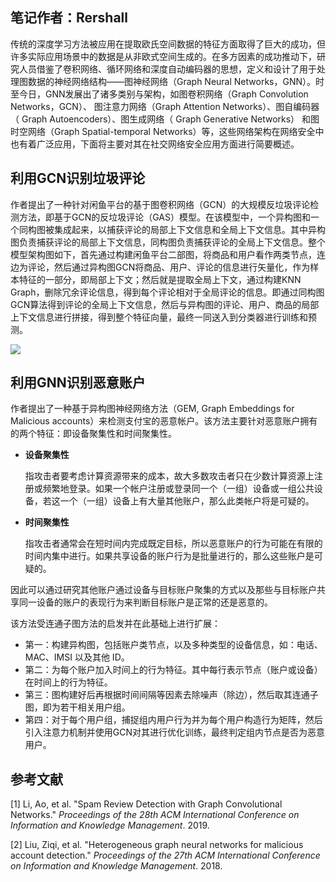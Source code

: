## **笔记作者：Rershall**

传统的深度学习方法被应用在提取欧氏空间数据的特征方面取得了巨大的成功，但许多实际应用场景中的数据是从非欧式空间生成的。在多方因素的成功推动下，研究人员借鉴了卷积网络、循环网络和深度自动编码器的思想，定义和设计了用于处理图数据的神经网络结构——图神经网络（Graph Neural Networks，GNN）。时至今日，GNN发展出了诸多类别与架构，如图卷积网络（Graph Convolution Networks，GCN）、 图注意力网络（Graph Attention Networks）、图自编码器（ Graph Autoencoders）、图生成网络（ Graph Generative Networks） 和图时空网络（Graph Spatial-temporal Networks）等，这些网络架构在网络安全中也有着广泛应用，下面将主要对其在社交网络安全应用方面进行简要概述。

## **利用GCN识别垃圾评论**

作者提出了一种针对闲鱼平台的基于图卷积网络（GCN）的大规模反垃圾评论检测方法，即基于GCN的反垃圾评论（GAS）模型。在该模型中，一个异构图和一个同构图被集成起来，以捕获评论的局部上下文信息和全局上下文信息。其中异构图负责捕获评论的局部上下文信息，同构图负责捕获评论的全局上下文信息。整个模型架构图如下，首先通过构建闲鱼平台二部图，将商品和用户看作两类节点，连边为评论，然后通过异构图GCN将商品、用户、评论的信息进行矢量化，作为样本特征的一部分，即局部上下文；然后就是提取全局上下文，通过构建KNN Graph，删除冗余评论信息，得到每个评论相对于全局评论的信息。即通过同构图GCN算法得到评论的全局上下文信息，然后与异构图的评论、用户、商品的局部上下文信息进行拼接，得到整个特征向量，最终一同送入到分类器进行训练和预测。

![](https://pic.downk.cc/item/5eb65e9ac2a9a83be5adbaa0.jpg)

## **利用GNN识别恶意账户**

作者提出了一种基于异构图神经网络方法（GEM, Graph Embeddings for Malicious accounts）来检测支付宝的恶意帐户。该方法主要针对恶意账户拥有的两个特征：即设备聚集性和时间聚集性。

- **设备聚集性**

  指攻击者要考虑计算资源带来的成本，故大多数攻击者只在少数计算资源上注册或频繁地登录。如果一个帐户注册或登录同一个（一组）设备或一组公共设备，若这一个（一组）设备上有大量其他账户，那么此类帐户将是可疑的。

- **时间聚集性**

  指攻击者通常会在短时间内完成既定目标，所以恶意账户的行为可能在有限的时间内集中进行。如果共享设备的账户行为是批量进行的，那么这些账户是可疑的。

因此可以通过研究其他账户通过设备与目标账户聚集的方式以及那些与目标账户共享同一设备的账户的表现行为来判断目标账户是正常的还是恶意的。

该方法受连通子图方法的启发并在此基础上进行扩展：

- 第一：构建异构图，包括账户类节点，以及多种类型的设备信息，如：电话、MAC、IMSI 以及其他 ID。
- 第二：为每个账户加入时间上的行为特征。其中每行表示节点（账户或设备）在时间上的行为特征。
- 第三：图构建好后再根据时间间隔等因素去除噪声（除边），然后取其连通子图，即为若干相关用户组。
- 第四：对于每个用户组，捕捉组内用户行为并为每个用户构造行为矩阵，然后引入注意力机制并使用GCN对其进行优化训练，最终判定组内节点是否为恶意用户。

## 参考文献

[1] Li, Ao, et al. "Spam Review Detection with Graph Convolutional Networks." *Proceedings of the 28th ACM International Conference on Information and Knowledge Management*. 2019.

[2] Liu, Ziqi, et al. "Heterogeneous graph neural networks for malicious account detection." *Proceedings of the 27th ACM International Conference on Information and Knowledge Management*. 2018.